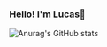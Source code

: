 ### Hello! I'm Lucas👋


![Anurag's GitHub stats](https://github-readme-stats.vercel.app/api?username=Luqui-Araujo&show_icons=true&theme=dracula)


<!--
**Luqui-Araujo/Luqui-Araujo** is a ✨ _special_ ✨ repository because its `README.md` (this file) appears on your GitHub profile.

Here are some ideas to get you started:

- 🔭 I’m currently working on ...
- 🌱 I’m currently learning ...
- 👯 I’m looking to collaborate on ...
- 🤔 I’m looking for help with ...
- 💬 Ask me about ...
- 📫 How to reach me: ...
- 😄 Pronouns: ...
- ⚡ Fun fact: ...
-->

